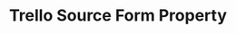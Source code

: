 ---
# -------------------------- #
#     USING THIS TEMPLATE    #
# -------------------------- #

## NEED HELP USING THIS TEMPLATE? SEE:
## https://docs-about-stitch-docs.netlify.com/reference/connect-templates/destination-form-property/
## FOR INSTRUCTIONS & REFERENCE INFO


# -------------------------- #
#        CONTENT TYPE        #
# -------------------------- #

product-type: "connect"
content-type: "api-form"
form-type: "source"
key: "source-form-properties-trello-object"


# -------------------------- #
#        OBJECT INFO         #
# -------------------------- #

title: "Trello Source Form Property"
api-type: "platform.trello"
display-name: "Trello"

source-type: "saas"
docs-name: "trello" # This should be whatever integration.name is. Ex: LinkedIn Ads is linkedin-ads

# -------------------------- #
#      OBJECT ATTRIBUTES     #
# -------------------------- #

uses-start-date: true

# Only source-specific attributes need to be listed here.
# The following attributes are considered common,
# and therefore don't need to be listed:
# anchor_time, cron_expression, frequency_in_minutes, image_version, start_date 

# -------------------------- #
#       OAUTH PROPERTIES     #
# -------------------------- #

oauth-link: "https://developer.atlassian.com/cloud/trello/guides/rest-api/authorization/#using-basic-oauth"

oauth-description: ""

oauth-attributes:
  - name: "access_token"
    type: "string"
    required: true
    credential: true
    description: ""
    value: "<ACCESS_TOKEN>"

  - name: "access_token_secret"
    type: "string"
    required: true
    credential: true
    description: ""
    value: "<ACCESS_TOKEN_SECRET>"

  - name: "consumer_key"
    type: "string"
    required: true
    credential: true
    description: ""
    value: "<CONSUMER_KEY>"

  - name: "consumer_secret"
    type: "string"
    required: true
    credential: true
    description: ""
    value: "<CONSUMER_SECRET>"
---